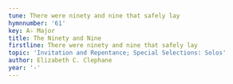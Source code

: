 ```yaml
---
tune: There were ninety and nine that safely lay
hymnnumber: '61'
key: A♭ Major
title: The Ninety and Nine
firstline: There were ninety and nine that safely lay
topic: 'Invitation and Repentance; Special Selections: Solos'
author: Elizabeth C. Clephane
year: '-'
---
```

